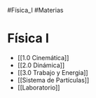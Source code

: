 #Física_I 
#Materias
# Física I
- [[1.0 Cinemática]]
- [[2.0 Dinámica]]
- [[3.0 Trabajo y Energia]]
- [[Sistema de Partículas]]
- [[Laboratorio]]